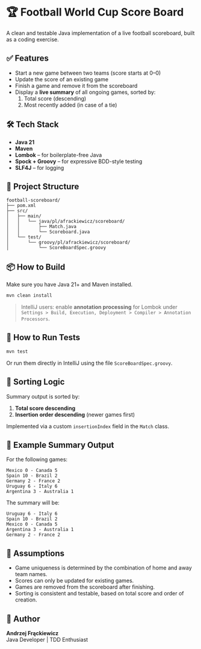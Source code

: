 # 🏆 Football World Cup Score Board

A clean and testable Java implementation of a live football scoreboard, built as a coding exercise.

## ✅ Features

- Start a new game between two teams (score starts at 0–0)
- Update the score of an existing game
- Finish a game and remove it from the scoreboard
- Display a **live summary** of all ongoing games, sorted by:
  1. Total score (descending)
  2. Most recently added (in case of a tie)

## 🛠 Tech Stack

- **Java 21**
- **Maven**
- **Lombok** – for boilerplate-free Java
- **Spock + Groovy** – for expressive BDD-style testing
- **SLF4J** – for logging

## 🧱 Project Structure

```
football-scoreboard/
├── pom.xml
├── src/
│   ├── main/
│   │   └── java/pl/afrackiewicz/scoreboard/
│   │       ├── Match.java
│   │       └── Scoreboard.java
│   └── test/
│       └── groovy/pl/afrackiewicz/scoreboard/
│           └── ScoreBoardSpec.groovy
```

## 📦 How to Build

Make sure you have Java 21+ and Maven installed.

```bash
mvn clean install
```

> IntelliJ users: enable **annotation processing** for Lombok under  
> `Settings > Build, Execution, Deployment > Compiler > Annotation Processors`.

## 🧪 How to Run Tests

```bash
mvn test
```

Or run them directly in IntelliJ using the file `ScoreBoardSpec.groovy`.

## 📌 Sorting Logic

Summary output is sorted by:

1. **Total score descending**
2. **Insertion order descending** (newer games first)

Implemented via a custom `insertionIndex` field in the `Match` class.

## 🔧 Example Summary Output

For the following games:

```
Mexico 0 - Canada 5
Spain 10 - Brazil 2
Germany 2 - France 2
Uruguay 6 - Italy 6
Argentina 3 - Australia 1
```

The summary will be:

```
Uruguay 6 - Italy 6
Spain 10 - Brazil 2
Mexico 0 - Canada 5
Argentina 3 - Australia 1
Germany 2 - France 2
```

## 📝 Assumptions

- Game uniqueness is determined by the combination of home and away team names.
- Scores can only be updated for existing games.
- Games are removed from the scoreboard after finishing.
- Sorting is consistent and testable, based on total score and order of creation.

## 🚀 Author

**Andrzej Frąckiewicz**  
Java Developer | TDD Enthusiast